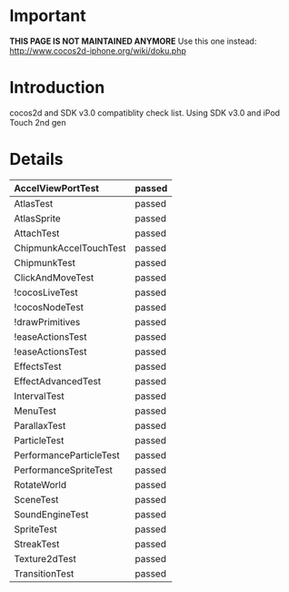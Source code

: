 # Important #
**THIS PAGE IS NOT MAINTAINED ANYMORE**
Use this one instead: http://www.cocos2d-iphone.org/wiki/doku.php
# Introduction #

cocos2d and SDK v3.0 compatiblity check list.
Using SDK v3.0  and iPod Touch 2nd gen

# Details #

|AccelViewPortTest|passed|
|:----------------|:-----|
|AtlasTest        |passed|
|AtlasSprite      |passed|
|AttachTest       |passed|
|ChipmunkAccelTouchTest|passed|
|ChipmunkTest     |passed|
|ClickAndMoveTest |passed|
|!cocosLiveTest   |passed|
|!cocosNodeTest   |passed|
|!drawPrimitives  |passed|
|!easeActionsTest |passed|
|!easeActionsTest |passed|
|EffectsTest      |passed|
|EffectAdvancedTest|passed|
|IntervalTest     |passed|
|MenuTest         |passed|
|ParallaxTest     |passed|
|ParticleTest     |passed|
|PerformanceParticleTest|passed|
|PerformanceSpriteTest|passed|
|RotateWorld      |passed|
|SceneTest        |passed|
|SoundEngineTest  |passed|
|SpriteTest       |passed|
|StreakTest       |passed|
|Texture2dTest    |passed|
|TransitionTest   |passed|